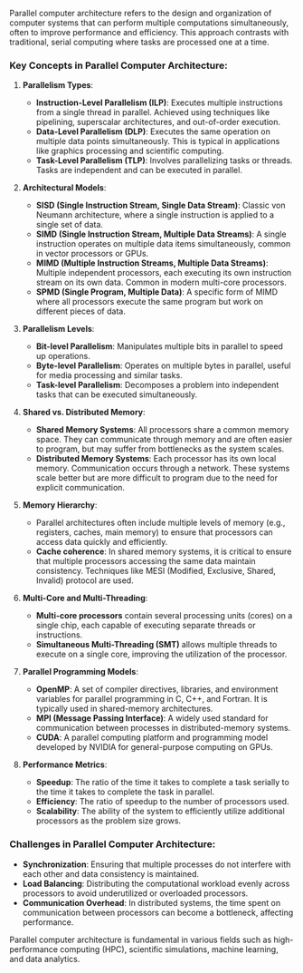 Parallel computer architecture refers to the design and organization of computer systems that can perform multiple computations simultaneously, often to improve performance and efficiency. This approach contrasts with traditional, serial computing where tasks are processed one at a time.

### Key Concepts in Parallel Computer Architecture:

1. **Parallelism Types**:
   - **Instruction-Level Parallelism (ILP)**: Executes multiple instructions from a single thread in parallel. Achieved using techniques like pipelining, superscalar architectures, and out-of-order execution.
   - **Data-Level Parallelism (DLP)**: Executes the same operation on multiple data points simultaneously. This is typical in applications like graphics processing and scientific computing.
   - **Task-Level Parallelism (TLP)**: Involves parallelizing tasks or threads. Tasks are independent and can be executed in parallel.

2. **Architectural Models**:
   - **SISD (Single Instruction Stream, Single Data Stream)**: Classic von Neumann architecture, where a single instruction is applied to a single set of data.
   - **SIMD (Single Instruction Stream, Multiple Data Streams)**: A single instruction operates on multiple data items simultaneously, common in vector processors or GPUs.
   - **MIMD (Multiple Instruction Streams, Multiple Data Streams)**: Multiple independent processors, each executing its own instruction stream on its own data. Common in modern multi-core processors.
   - **SPMD (Single Program, Multiple Data)**: A specific form of MIMD where all processors execute the same program but work on different pieces of data.

3. **Parallelism Levels**:
   - **Bit-level Parallelism**: Manipulates multiple bits in parallel to speed up operations.
   - **Byte-level Parallelism**: Operates on multiple bytes in parallel, useful for media processing and similar tasks.
   - **Task-level Parallelism**: Decomposes a problem into independent tasks that can be executed simultaneously.

4. **Shared vs. Distributed Memory**:
   - **Shared Memory Systems**: All processors share a common memory space. They can communicate through memory and are often easier to program, but may suffer from bottlenecks as the system scales.
   - **Distributed Memory Systems**: Each processor has its own local memory. Communication occurs through a network. These systems scale better but are more difficult to program due to the need for explicit communication.

5. **Memory Hierarchy**:
   - Parallel architectures often include multiple levels of memory (e.g., registers, caches, main memory) to ensure that processors can access data quickly and efficiently.
   - **Cache coherence**: In shared memory systems, it is critical to ensure that multiple processors accessing the same data maintain consistency. Techniques like MESI (Modified, Exclusive, Shared, Invalid) protocol are used.

6. **Multi-Core and Multi-Threading**:
   - **Multi-core processors** contain several processing units (cores) on a single chip, each capable of executing separate threads or instructions.
   - **Simultaneous Multi-Threading (SMT)** allows multiple threads to execute on a single core, improving the utilization of the processor.

7. **Parallel Programming Models**:
   - **OpenMP**: A set of compiler directives, libraries, and environment variables for parallel programming in C, C++, and Fortran. It is typically used in shared-memory architectures.
   - **MPI (Message Passing Interface)**: A widely used standard for communication between processes in distributed-memory systems.
   - **CUDA**: A parallel computing platform and programming model developed by NVIDIA for general-purpose computing on GPUs.

8. **Performance Metrics**:
   - **Speedup**: The ratio of the time it takes to complete a task serially to the time it takes to complete the task in parallel.
   - **Efficiency**: The ratio of speedup to the number of processors used.
   - **Scalability**: The ability of the system to efficiently utilize additional processors as the problem size grows.

### Challenges in Parallel Computer Architecture:
- **Synchronization**: Ensuring that multiple processes do not interfere with each other and data consistency is maintained.
- **Load Balancing**: Distributing the computational workload evenly across processors to avoid underutilized or overloaded processors.
- **Communication Overhead**: In distributed systems, the time spent on communication between processors can become a bottleneck, affecting performance.

Parallel computer architecture is fundamental in various fields such as high-performance computing (HPC), scientific simulations, machine learning, and data analytics.

